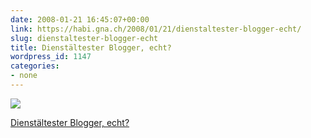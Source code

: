 ```yaml
---
date: 2008-01-21 16:45:07+00:00
link: https://habi.gna.ch/2008/01/21/dienstaltester-blogger-echt/
slug: dienstaltester-blogger-echt
title: Dienstältester Blogger, echt?
wordpress_id: 1147
categories:
- none
---
```



 [![](https://static.flickr.com/2216/2209792464_e44c770d0e_m.jpg)](https://www.flickr.com/photos/habi/2209792464/)
   

 
  [Dienstältester Blogger, echt?](https://www.flickr.com/photos/habi/2209792464/)
    

 




  

